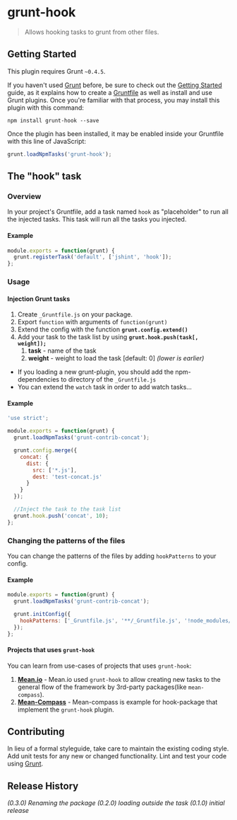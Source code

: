 # grunt-hook

> Allows hooking tasks to grunt from other files.

## Getting Started
This plugin requires Grunt `~0.4.5`.

If you haven't used [Grunt](http://gruntjs.com/) before, be sure to check out the [Getting Started](http://gruntjs.com/getting-started) guide, as it explains how to create a [Gruntfile](http://gruntjs.com/sample-gruntfile) as well as install and use Grunt plugins. Once you're familiar with that process, you may install this plugin with this command:

```shell
npm install grunt-hook --save
```

Once the plugin has been installed, it may be enabled inside your Gruntfile with this line of JavaScript:

```js
grunt.loadNpmTasks('grunt-hook');
```

## The "hook" task

### Overview
In your project's Gruntfile, add a task named `hook` as "placeholder" to run all the injected tasks. This task will run all the tasks you injected.

#### Example
```js
module.exports = function(grunt) {
  grunt.registerTask('default', ['jshint', 'hook']);
};
```

### Usage

#### Injection Grunt tasks

1. Create `_Gruntfile.js` on your package.
1. Export `function` with arguments of `function(grunt)`
1. Extend the config with the function **`grunt.config.extend()`**
1. Add your task to the task list by using **`grunt.hook.push(task[, weight]);`**
    1. **task** - name of the task
    1. **weight** - weight to load the task [default: 0] *(lower is earlier)*

* If you loading a new grunt-plugin, you should add the npm-dependencies to directory of the `_Gruntfile.js`
* You can extend the `watch` task in order to add watch tasks...

#### Example
```js
'use strict';

module.exports = function(grunt) {
  grunt.loadNpmTasks('grunt-contrib-concat');

  grunt.config.merge({
    concat: {
      dist: {
        src: ['*.js'],
        dest: 'test-concat.js'
      }
    }
  });

  //Inject the task to the task list
  grunt.hook.push('concat', 10);
};
```

### Changing the patterns of the files
You can change the patterns of the files by adding `hookPatterns` to your config.

#### Example
```js
module.exports = function(grunt) {
  grunt.loadNpmTasks('grunt-contrib-concat');

  grunt.initConfig({
    hookPatterns: ['_Gruntfile.js', '**/_Gruntfile.js', '!node_modules/**']
  });
};
```

#### Projects that uses `grunt-hook`
You can learn from use-cases of projects that uses `grunt-hook`:

1. **[Mean.io](http://www.mean.io)** - Mean.io used `grunt-hook` to allow creating new tasks to the general flow of the framework by 3rd-party packages(like `mean-compass`).
2. **[Mean-Compass](https://www.github.com/AlmogBaku/mean-compass)** - Mean-compass is example for hook-package that implement the `grunt-hook` plugin.


## Contributing
In lieu of a formal styleguide, take care to maintain the existing coding style. Add unit tests for any new or changed functionality. Lint and test your code using [Grunt](http://gruntjs.com/).

## Release History
_(0.3.0) Renaming the package_
_(0.2.0) loading outside the task_
_(0.1.0) initial release_
